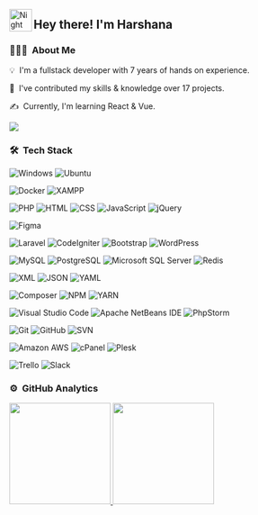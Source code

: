 <!--![Aditya Vikram Singh Banner](https://raw.githubusercontent.com/AVS1508/AVS1508/master/assets/Aditya%20Vikram%20Singh%20Banner.jpg)-->

<img alt="Night Coding" src="./assets/Hand%20Wave.gif" width='40' align="left"/><h2>Hey there! I'm Harshana</h2>

<!-- ## 👋 &nbsp;Hey there! I'm Aditya -->

### 👨🏻‍💻 &nbsp;About Me

💡 &nbsp;I'm a fullstack developer with 7 years of hands on experience. 
<!--🎓 &nbsp;I'm currently studying Computer Science and Mathematics at the University of Massachusetts Amherst.\ -->
🌱 &nbsp;I've contributed my skills & knowledge over 17 projects. 
<!--which are using in Australia, New Zealand & Sri Lanka.-->
✍️ &nbsp;Currently, I'm learning React & Vue.
<!--💬 &nbsp;Feel free to reach out to me for pro bono consulting and volunteering, or just for some interesting discussion.\
✉️ &nbsp;You can shoot me an email at avsingh@umass.edu! I'll try to respond as soon as I can.\
📄 &nbsp;Please have a look at my [Résumé](https://www.adityavsingh.com/resume.html) for more details about me. I'm open to feedback and suggestions! -->

![](https://komarev.com/ghpvc/?username=harshanajayarathna&color=blue&label=PROFILE+VIEWS)

### 🛠 &nbsp;Tech Stack

![Windows](https://img.shields.io/badge/-Windows-05122A?style=flat&logo=Windows)
![Ubuntu](https://img.shields.io/badge/-Ubuntu-05122A?style=flat&logo=ubuntu)

![Docker](https://img.shields.io/badge/-Docker-05122A?style=flat&logo=docker)
![XAMPP](https://img.shields.io/badge/-XAMPP-05122A?style=flat&logo=xampp)
<!--![WAMP](https://img.shields.io/badge/-WAMP-05122A?style=flat&logo=wamp)-->

![PHP](https://img.shields.io/badge/-PHP-05122A?style=flat&logo=PHP)
![HTML](https://img.shields.io/badge/-HTML-05122A?style=flat&logo=HTML5)
![CSS](https://img.shields.io/badge/-CSS-05122A?style=flat&logo=CSS3)
![JavaScript](https://img.shields.io/badge/-JavaScript-05122A?style=flat&logo=javascript)
![jQuery](https://img.shields.io/badge/-jQuery-05122A?style=flat&logo=jquery)
<!--![jQuery](https://img.shields.io/badge/-jQuery-05122A?style=flat&logo=jquery)-->
![Figma](https://img.shields.io/badge/-Figma-05122A?style=flat&logo=figma)

![Laravel](https://img.shields.io/badge/-Laravel-05122A?style=flat&logo=laravel)
![CodeIgniter](https://img.shields.io/badge/-CodeIgniter-05122A?style=flat&logo=codeIgniter)
![Bootstrap](https://img.shields.io/badge/-Bootstrap-05122A?style=flat&logo=bootstrap)
![WordPress](https://img.shields.io/badge/-WordPress-05122A?style=flat&logo=wordpress)
<!--![WordPress](https://img.shields.io/badge/-WordPress-05122A?style=flat&logo=wordpress)-->

![MySQL](https://img.shields.io/badge/-MySQL-05122A?style=flat&logo=mysql)
![PostgreSQL](https://img.shields.io/badge/-PostgreSQL-05122A?style=flat&logo=postgresql)
![Microsoft SQL Server](https://img.shields.io/badge/-Microsoft%20SQL%20Server-05122A?style=flat&logo=microsoftsqlserver)
![Redis](https://img.shields.io/badge/-Redis-05122A?style=flat&logo=redis)

![XML](https://img.shields.io/badge/-XML-05122A?style=flat&logo=xml)
![JSON](https://img.shields.io/badge/-JSON-05122A?style=flat&logo=json)
![YAML](https://img.shields.io/badge/-YAML-05122A?style=flat&logo=yaml)

![Composer](https://img.shields.io/badge/-Composer-05122A?style=flat&logo=laravel)
![NPM](https://img.shields.io/badge/-npm-05122A?style=flat&logo=npm)
![YARN](https://img.shields.io/badge/-Yarn-05122A?style=flat&logo=yarn)

![Visual Studio Code](https://img.shields.io/badge/-Visual%20Studio%20Code-05122A?style=flat&logo=visual-studio-code)
![Apache NetBeans IDE](https://img.shields.io/badge/-Apache%20NetBeans%20IDE-05122A?style=flat&logo=apachenetbeanside)
![PhpStorm](https://img.shields.io/badge/-PhpStorm-05122A?style=flat&logo=phpstorm)

![Git](https://img.shields.io/badge/-Git-05122A?style=flat&logo=git)
![GitHub](https://img.shields.io/badge/-GitHub-05122A?style=flat&logo=github)
![SVN](https://img.shields.io/badge/-SVN-05122A?style=flat&logo=svn)

![Amazon AWS](https://img.shields.io/badge/-Amazon%20AWS-05122A?style=flat&logo=amazonawsl)
![cPanel](https://img.shields.io/badge/-cPanel-05122A?style=flat&logo=cpanel)
![Plesk](https://img.shields.io/badge/-Plesk-05122A?style=flat&logo=plesk)

![Trello](https://img.shields.io/badge/-Trello-05122A?style=flat&logo=trello&logoColor=#0052CC)
![Slack](https://img.shields.io/badge/-Slack-05122A?style=flat&logo=slack&logoColor=#4A154B)

### ⚙️ &nbsp;GitHub Analytics

<!-- <p align="center"> -->
<a href="https://github.com/harshanajayarathna">
  <img height="180em" src="https://github-readme-stats-eight-theta.vercel.app/api?username=harshanajayarathna&show_icons=true&theme=algolia&include_all_commits=true&count_private=true"/>
  <img height="180em" src="https://github-readme-stats-eight-theta.vercel.app/api/top-langs/?username=harshanajayarathna&layout=compact&langs_count=8&theme=algolia"/>
</a>
<!-- </p>-->
<!--
### 🤝🏻 &nbsp;Connect with Me

<p align="center">
<a href="https://www.adityavsingh.com"><img src="https://img.shields.io/badge/-adityavsingh.com-3423A6?style=flat&logo=Google-Chrome&logoColor=white"/></a>
<a href="https://linkedin.com/in/AVS1508"><img src="https://img.shields.io/badge/-Aditya%20Vikram%20Singh-0077B5?style=flat&logo=Linkedin&logoColor=white"/></a>
<a href="mailto:avsingh@umass.edu"><img src="https://img.shields.io/badge/-avsingh@umass.edu-D14836?style=flat&logo=Gmail&logoColor=white"/></a>
<a href="https://instagram.com/adityavs_"><img src="https://img.shields.io/badge/-@adityavs__-E4405F?style=flat&logo=Instagram&logoColor=white"/></a>
<a href="https://facebook.com/AVS1508"><img src="https://img.shields.io/badge/-@AVS1508-1877F2?style=flat&logo=Facebook&logoColor=white"/></a>
<a href="https://www.pinterest.ca/AVS1508"><img src="https://img.shields.io/badge/-@AVS1508-BD081C?style=flat&logo=Pinterest&logoColor=white"/></a>
<a href="https://www.behance.net/AVS1508"><img src="https://img.shields.io/badge/-@AVS1508-1769FF?style=flat&logo=Behance&logoColor=white"/></a>
</p>  -->
